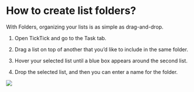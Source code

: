 # How to create list folders?

With Folders, organizing your lists is as simple as drag-and-drop.

1. Open TickTick and go to the Task tab.

2. Drag a list on top of another that you’d like to include in the same folder.

3. Hover your selected list until a blue box appears around the second list.

4. Drop the selected list, and then you can enter a name for the folder.

![](../../../images/ticktick-ios-app/list/4.2.4.png)

